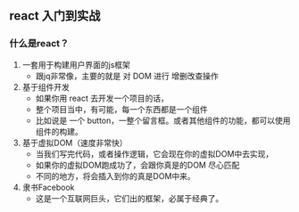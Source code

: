 ## react 入门到实战

### 什么是react？
1. 一套用于构建用户界面的js框架
    * 跟jq非常像，主要的就是 对 DOM 进行 增删改查操作
2. 基于组件开发
    * 如果你用 react 去开发一个项目的话，
    * 整个项目当中，有可能，每一个东西都是一个组件
    * 比如说是 一个 button，一整个留言框。或者其他组件的功能，都可以使用组件的构建。
3. 基于虚拟DOM（速度非常快）
    * 当我们写完代码，或者操作逻辑，它会现在你的虚拟DOM中去实现，
    * 如果你的虚拟DOM跑成功了，会跟你真是的DOM 尽心匹配
    * 不同的地方，将会插入到你的真是DOM中来。
4. 隶书Facebook
    * 这是一个互联网巨头，它们出的框架，必属于经典了。
